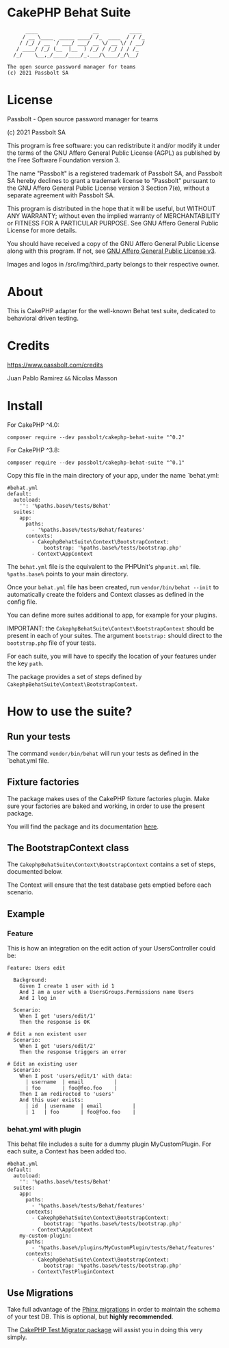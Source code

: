 CakePHP Behat Suite
==============
	      ____                  __          ____
	     / __ \____  _____ ____/ /_  ____  / / /_
	    / /_/ / __ `/ ___/ ___/ __ \/ __ \/ / __/
	   / ____/ /_/ (__  |__  ) /_/ / /_/ / / /_
	  /_/    \__,_/____/____/_.___/\____/_/\__/

	The open source password manager for teams
	(c) 2021 Passbolt SA

License
==============

Passbolt - Open source password manager for teams

(c) 2021 Passbolt SA

This program is free software: you can redistribute it and/or modify it under the terms of the GNU Affero General
Public License (AGPL) as published by the Free Software Foundation version 3.

The name "Passbolt" is a registered trademark of Passbolt SA, and Passbolt SA hereby declines to grant a trademark
license to "Passbolt" pursuant to the GNU Affero General Public License version 3 Section 7(e), without a separate
agreement with Passbolt SA.

This program is distributed in the hope that it will be useful, but WITHOUT ANY WARRANTY; without even the implied
warranty of MERCHANTABILITY or FITNESS FOR A PARTICULAR PURPOSE. See GNU Affero General Public License for more details.

You should have received a copy of the GNU Affero General Public License along with this program. If not,
see [GNU Affero General Public License v3](http://www.gnu.org/licenses/agpl-3.0.html).

Images and logos in /src/img/third_party belongs to their respective owner.

About
=========

This is CakePHP adapter for the well-known Behat test suite, dedicated to behavioral driven testing.

Credits
=========

https://www.passbolt.com/credits

Juan Pablo Ramirez `&&` Nicolas Masson

Install
=========

For CakePHP ^4.0:
```
composer require --dev passbolt/cakephp-behat-suite "^0.2"
```

For CakePHP ^3.8:
```
composer require --dev passbolt/cakephp-behat-suite "^0.1"
```

Copy this file in the main directory of your app, under the name `behat.yml:
```
#behat.yml
default:
  autoload:
    '': '%paths.base%/tests/Behat'
  suites:
    app:
      paths:
        - '%paths.base%/tests/Behat/features'
      contexts:
        - CakephpBehatSuite\Context\BootstrapContext:
            bootstrap: '%paths.base%/tests/bootstrap.php'
        - Context\AppContext
```

The `behat.yml` file is the equivalent to the PHPUnit's `phpunit.xml` file. `%paths.base%` points to your main directory.

Once your `behat.yml` file has been created, run `vendor/bin/behat --init` to automatically create the folders and Context
classes as defined in the config file.

You can define more suites additional to app, for example for your plugins.

IMPORTANT: the `CakephpBehatSuite\Context\BootstrapContext` should be present in each of your suites.
The argument `bootstrap:` should direct to the `bootstrap.php` file of your tests.
 
For each suite, you will have to specify the location of your features under the key `path`. 

The package provides a set of steps defined by `CakephpBehatSuite\Context\BootstrapContext`.

How to use the suite?
=============================

## Run your tests
The command `vendor/bin/behat` will run your tests as defined in the `behat.yml file.

## Fixture factories
The package makes uses of the CakePHP fixture factories plugin. Make sure your factories are
baked and working, in order to use the present package.

You will find the package and its documentation [here](https://github.com/vierge-noire/cakephp-fixture-factories).

## The BootstrapContext class
The `CakephpBehatSuite\Context\BootstrapContext` contains a set of steps, documented below.

The Context will ensure that the test database gets emptied before each scenario.

## Example
### Feature
This is how an integration on the edit action of your UsersController could be: 
```
Feature: Users edit

  Background:
    Given I create 1 user with id 1
    And I am a user with a UsersGroups.Permissions name Users
    And I log in

  Scenario:
    When I get 'users/edit/1'
    Then the response is OK

# Edit a non existent user
  Scenario:
    When I get 'users/edit/2'
    Then the response triggers an error
    
# Edit an existing user
  Scenario:
    When I post 'users/edit/1' with data:
      | username  | email          |
      | foo       | foo@foo.foo    |
    Then I am redirected to 'users'
    And this user exists:
      | id  | username  | email          |
      | 1   | foo       | foo@foo.foo    |

```

### behat.yml with plugin

This behat file includes a suite for a dummy plugin MyCustomPlugin. For each suite, a Context has been added too.

```
#behat.yml
default:
  autoload:
    '': '%paths.base%/tests/Behat'
  suites:
    app:
      paths:
        - '%paths.base%/tests/Behat/features'
      contexts:
        - CakephpBehatSuite\Context\BootstrapContext:
            bootstrap: '%paths.base%/tests/bootstrap.php'
        - Context\AppContext
    my-custom-plugin:
      paths:
        - '%paths.base%/plugins/MyCustomPlugin/tests/Behat/features'
      contexts:
        - CakephpBehatSuite\Context\BootstrapContext:
            bootstrap: '%paths.base%/tests/bootstrap.php'
        - Context\TestPluginContext
```

## Use Migrations

Take full advantage of the [Phinx migrations](https://book.cakephp.org/migrations/3/en/index.html) in order to maintain the schema
of your test DB. This is optional, but __highly recommended__.

The [CakePHP Test Migrator package](https://github.com/vierge-noire/cakephp-test-migrator) will assist you in doing this very simply.
